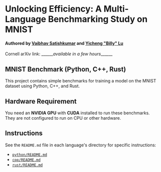 # Unlocking Efficiency: A Multi-Language Benchmarking Study on MNIST
#### Authored by [Vaibhav Satishkumar](https://github.com/Visual-Studio-Coder) and [Yicheng "Billy" Lu](https://github.com/billylu24/)

Cornell arXiv link: \_\_\_\_\_\_*available in a few hours*\_\_\_\_\_\_

## MNIST Benchmark (Python, C++, Rust)

This project contains simple benchmarks for training a model on the MNIST dataset using Python, C++, and Rust.

## Hardware Requirement

You need an **NVIDIA GPU** with **CUDA** installed to run these benchmarks. They are not configured to run on CPU or other hardware.

## Instructions

See the `README.md` file in each language's directory for specific instructions:
- [`python/README.md`](python/README.md)
- [`cpp/README.md`](cpp/README.md)
- [`rust/README.md`](rust/README.md)
